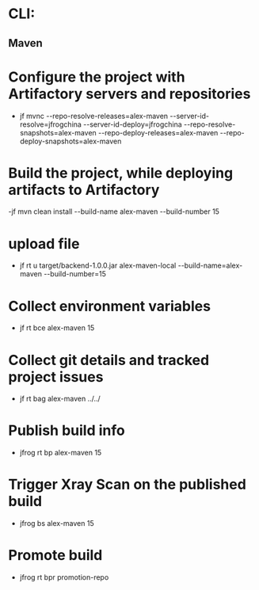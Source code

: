 
# CLI:
## Maven
# Configure the project with Artifactory servers and repositories
-  jf mvnc --repo-resolve-releases=alex-maven --server-id-resolve=jfrogchina --server-id-deploy=jfrogchina --repo-resolve-snapshots=alex-maven --repo-deploy-releases=alex-maven --repo-deploy-snapshots=alex-maven
# Build the project, while deploying artifacts to Artifactory
-jf mvn clean install --build-name alex-maven --build-number 15
# upload file
- jf rt u target/backend-1.0.0.jar alex-maven-local --build-name=alex-maven --build-number=15
# Collect environment variables
- jf rt bce alex-maven  15
# Collect git details and tracked project issues
- jf rt bag alex-maven ../../
# Publish build info
- jfrog rt bp alex-maven 15
# Trigger Xray Scan on the published build
- jfrog bs alex-maven 15
# Promote build
- jfrog rt bpr promotion-repo
